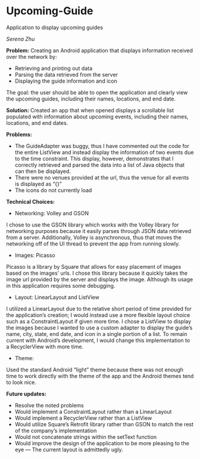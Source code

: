 # Upcoming-Guide
Application to display upcoming guides

*Serena Zhu*

**Problem:**
Creating an Android application that displays information received over the network by:
- Retrieving and printing out data
- Parsing the data retrieved from the server
- Displaying the guide information and icon

The goal: the user should be able to open the application and clearly view the upcoming guides, including their names, locations, and end date.

**Solution:**
Created an app that when opened displays a scrollable list populated with information about upcoming events, including their names, locations, and end dates.

**Problems:**
- The GuideAdapter was buggy, thus I have commented out the code for the entire ListView and instead display the information of two events due to the time constraint. This display, however, demonstrates that I correctly retrieved and parsed the data into a list of Java objects that can then be displayed.
- There were no venues provided at the url, thus the venue for all events is displayed as “{}”
- The icons do not currently load

**Technical Choices:**
- Networking: Volley and GSON

I chose to use the GSON library which works with the Volley library for networking purposes because it easily parses through JSON data retrieved from a server. Additionally, Volley is asynchronous, thus that moves the networking off of the UI thread to prevent the app from running slowly. 

- Images: Picasso

Picasso is a library by Square that allows for easy placement of images based on the images’ urls. I chose this library because it quickly takes the image url provided by the server and displays the image. Although its usage in this application requires some debugging.

- Layout: LinearLayout and ListView

I utilized a LinearLayout due to the relative short period of time provided for the application’s creation; I would instead use a more flexible layout choice such as a ConstraintLayout if given more time. I chose a ListView to display the images because I wanted to use a custom adapter to display the guide’s name, city, state, end date, and icon in a single portion of a list. To remain current with Android’s development, I would change this implementation to a RecyclerView with more time.

- Theme:

Used the standard Android “light” theme because there was not enough time to work directly with the theme of the app and the Android themes tend to look nice.

**Future updates:**
- Resolve the noted problems
- Would implement a ConstraintLayout rather than a LinearLayout
- Would implement a RecyclerView rather than a ListView
- Would utilize Square’s Retrofit library rather than GSON to match the rest of the company’s implementation
- Would not concatenate strings within the setText function
- Would improve the design of the application to be more pleasing to the eye — The current layout is admittedly ugly.

